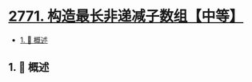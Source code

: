 # [2771. 构造最长非递减子数组【中等】](https://github.com/Tdahuyou/TNotes.leetcode/tree/main/notes/2771.%20%E6%9E%84%E9%80%A0%E6%9C%80%E9%95%BF%E9%9D%9E%E9%80%92%E5%87%8F%E5%AD%90%E6%95%B0%E7%BB%84%E3%80%90%E4%B8%AD%E7%AD%89%E3%80%91)

<!-- region:toc -->

- [1. 📝 概述](#1--概述)

<!-- endregion:toc -->

## 1. 📝 概述
